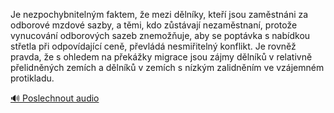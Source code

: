 
Je nezpochybnitelným faktem, že mezi dělníky, kteří jsou zaměstnáni za odborové mzdové sazby, a těmi, kdo zůstávají nezaměstnaní, protože vynucování odborových sazeb znemožňuje, aby se poptávka s nabídkou střetla při odpovídající ceně, převládá nesmiřitelný konflikt. Je rovněž pravda, že s ohledem na překážky migrace jsou zájmy dělníků v relativně přelidněných zemích a dělníků v zemích s nízkým zalidněním ve vzájemném protikladu.

[🔊 Poslechnout audio](/data/7-paragraphs/audio/chapter_25/para_005-Je-nezpochybnitelnm-faktem-e-mezi-dlnky-kte.mp3)
